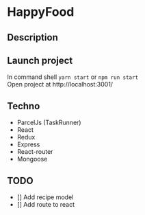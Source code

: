 # HappyFood #

## Description ##

## Launch project ##
In command shell ```yarn start``` or ```npm run start```  
Open project at http://localhost:3001/

## Techno ##
- ParcelJs (TaskRunner)
- React
- Redux
- Express
- React-router
- Mongoose

## TODO ##
- [] Add recipe model
- [] Add route to react
